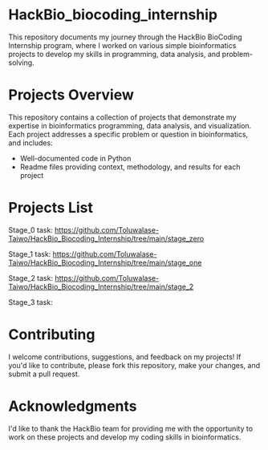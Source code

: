 # HackBio_biocoding_internship
 This repository documents my journey through the HackBio BioCoding Internship program, where I worked on various simple bioinformatics projects to develop my skills in programming, data analysis, and problem-solving.

# Projects Overview
This repository contains a collection of projects that demonstrate my expertise in bioinformatics programming, data analysis, and visualization. Each project addresses a specific problem or question in bioinformatics, and includes:

- Well-documented code in Python
- Readme files providing context, methodology, and results for each project

# Projects List
Stage_0 task: https://github.com/Toluwalase-Taiwo/HackBio_Biocoding_Internship/tree/main/stage_zero

Stage_1 task: https://github.com/Toluwalase-Taiwo/HackBio_Biocoding_Internship/tree/main/stage_one

Stage_2 task: https://github.com/Toluwalase-Taiwo/HackBio_Biocoding_Internship/tree/main/stage_2

Stage_3 task: 

# Contributing
I welcome contributions, suggestions, and feedback on my projects! If you'd like to contribute, please fork this repository, make your changes, and submit a pull request.

# Acknowledgments
I'd like to thank the HackBio team for providing me with the opportunity to work on these projects and develop my coding skills in bioinformatics.
